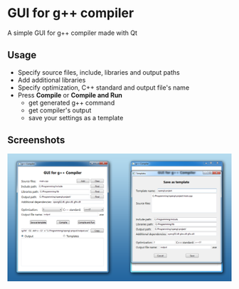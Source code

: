 
# GUI for g++ compiler

A simple GUI for g++ compiler made with Qt


## Usage

- Specify source files, include, libraries and output paths
- Add additional libraries
- Specify optimization, C++ standard and output file's name
- Press **Compile** or **Compile and Run**
  - get generated g++ command
  - get compiler's output 
  - save your settings as a template



  
## Screenshots

![App Screenshot](https://github.com/CosmoSt4r/gui-gpp/blob/resources/example.png?raw=True)

  